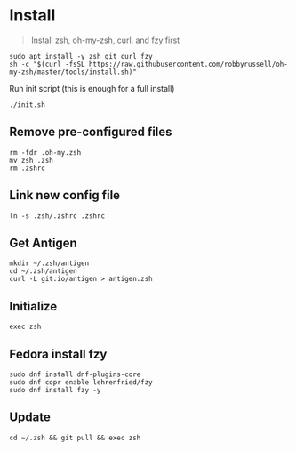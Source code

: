 # Install

> Install zsh, oh-my-zsh, curl, and fzy first
````code
sudo apt install -y zsh git curl fzy
sh -c "$(curl -fsSL https://raw.githubusercontent.com/robbyrussell/oh-my-zsh/master/tools/install.sh)"
``````
Run init script (this is enough for a full install)
````code
./init.sh
````

## Remove pre-configured files
````code
rm -fdr .oh-my.zsh
mv zsh .zsh
rm .zshrc
````

## Link new config file
````code
ln -s .zsh/.zshrc .zshrc
````

## Get Antigen
````code
mkdir ~/.zsh/antigen
cd ~/.zsh/antigen
curl -L git.io/antigen > antigen.zsh
````


## Initialize
````code
exec zsh
````

## Fedora install fzy
````code
sudo dnf install dnf-plugins-core
sudo dnf copr enable lehrenfried/fzy
sudo dnf install fzy -y
````

## Update

````code
cd ~/.zsh && git pull && exec zsh
````
